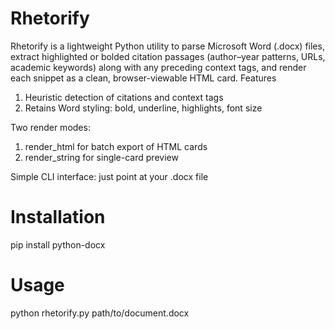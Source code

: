 # Rhetorify
Rhetorify is a lightweight Python utility to parse Microsoft Word (.docx) files, extract highlighted or bolded citation passages (author–year patterns, URLs, academic keywords) along with any preceding context tags, and render each snippet as a clean, browser-viewable HTML card.
Features
1. Heuristic detection of citations and context tags
2. Retains Word styling: bold, underline, highlights, font size

Two render modes:
1. render_html for batch export of HTML cards
2. render_string for single-card preview

Simple CLI interface: just point at your .docx file

# Installation
pip install python-docx

# Usage
python rhetorify.py path/to/document.docx
